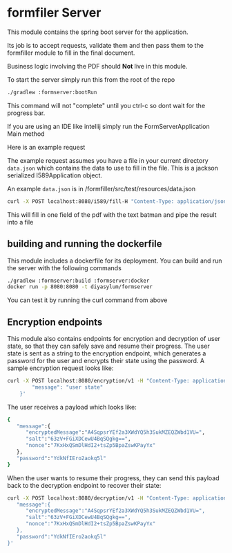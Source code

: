 # formfiler Server

This module contains the spring boot server for the application.

Its job is to accept requests, validate them and then pass them to the formfiller module to fill
in the final document.

Business logic involving the PDF should **Not** live in this module.

To start the server simply run this from the root of the repo

```bash
./gradlew :formserver:bootRun
```

This command will not "complete" until you ctrl-c so dont wait for the progress bar.

If you are using an IDE like intellij simply run the FormServerApplication Main method

Here is an example request

The example request assumes you have a file in your current directory `data.json` which contains the data
to use to fill in the file. This is a jackson serialized I589Application object.

An example `data.json` is in /formfiller/src/test/resources/data.json

```bash
curl -X POST localhost:8080/i589/fill-H "Content-Type: application/json" --data '@data.json' > test.pdf
```

This will fill in one field of the pdf with the text batman and pipe the result into a file

## building and running the dockerfile

This module includes a dockerfile for its deployment. You can build and run the server with the following commands

```bash
./gradlew :formserver:build :formserver:docker
docker run -p 8080:8080 -t diyasylum/formserver
```

You can test it by running the curl command from above

## Encryption endpoints

This module also contains endpoints for encryption and decryption of user state, so that they can safely save and resume their progress. The user state is sent as a string to the encryption endpoint, which generates a password for the user and encrypts their state using the password. A sample encryption request looks like:

```bash
curl -X POST localhost:8080/encryption/v1 -H "Content-Type: application/json" --data '{
        "message": "user state"
    }'
```

The user receives a payload which looks like:

```bash
{
   "message":{
      "encryptedMessage":"A4SqpsrYEf2a3XWdYQ5h3SukMZEQZWbd1VU=",
      "salt":"63zV+FGiXDCewU4BqSQgkg==",
      "nonce":"7KxHxQSmDlHdI2+tsZp5BpaZswKPayYx"
   },
   "password":"YdkNfIEro2aokq5l"
}
```

When the user wants to resume their progress, they can send this payload back to the decryption endpoint to recover their state:

```bash
curl -X POST localhost:8080/decryption/v1 -H "Content-Type: application/json" --data '{
   "message":{
      "encryptedMessage":"A4SqpsrYEf2a3XWdYQ5h3SukMZEQZWbd1VU=",
      "salt":"63zV+FGiXDCewU4BqSQgkg==",
      "nonce":"7KxHxQSmDlHdI2+tsZp5BpaZswKPayYx"
   },
   "password":"YdkNfIEro2aokq5l"
}'
```
